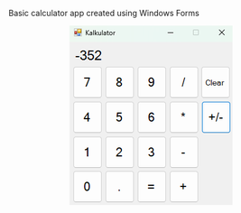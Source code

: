 Basic calculator app created using Windows Forms
<p align="center">
  <img src="https://github.com/karozaj/Calculator-Windows-Forms/blob/master/.github/1.png">
</p>
